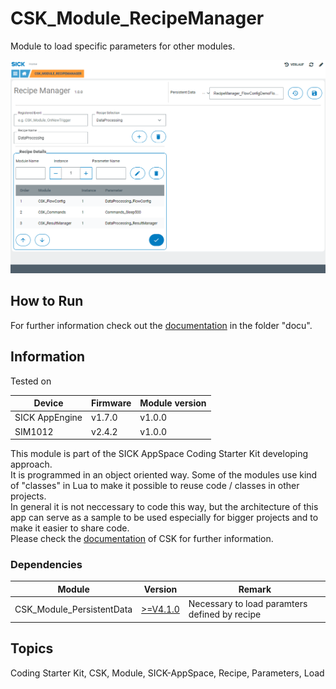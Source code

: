 # CSK_Module_RecipeManager

Module to load specific parameters for other modules.  

![](./docu/media/UI_Screenshot.png)

## How to Run

For further information check out the [documentation](https://raw.githack.com/SICKAppSpaceCodingStarterKit/CSK_Module_RecipeManager/main/docu/CSK_Module_RecipeManager.html) in the folder "docu".

## Information

Tested on  

|Device|Firmware|Module version|
|--|--|--|
|SICK AppEngine|v1.7.0|v1.0.0|
|SIM1012|v2.4.2|v1.0.0|

This module is part of the SICK AppSpace Coding Starter Kit developing approach.  
It is programmed in an object oriented way. Some of the modules use kind of "classes" in Lua to make it possible to reuse code / classes in other projects.  
In general it is not neccessary to code this way, but the architecture of this app can serve as a sample to be used especially for bigger projects and to make it easier to share code.  
Please check the [documentation](https://github.com/SICKAppSpaceCodingStarterKit/.github/blob/main/docu/SICKAppSpaceCodingStarterKit_Documentation.md) of CSK for further information.  

### Dependencies

|Module|Version|Remark|
|--|--|--|
|CSK_Module_PersistentData|[>=V4.1.0](https://github.com/SICKAppSpaceCodingStarterKit/CSK_Module_PersistentData)|Necessary to load paramters defined by recipe

## Topics

Coding Starter Kit, CSK, Module, SICK-AppSpace, Recipe, Parameters, Load
